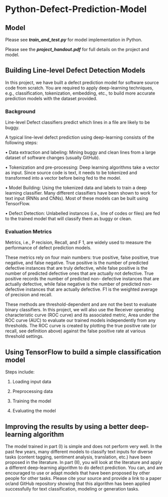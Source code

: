 # Python-Defect-Prediction-Model

## Model

Please see ***train_and_test.py*** for model implementation in Python.

Please see the ***project_handout.pdf*** for full details on the project and model.

## Building Line-level Defect Detection Models

In this project, we have built a defect prediction model for software source code from scratch. You are required to apply deep-learning techniques, e.g., classification, tokenization, embedding, etc., to build more accurate prediction models with the dataset provided.

### Background

Line-level Defect classifiers predict which lines in a file are likely to be buggy.

A typical line-level defect prediction using deep-learning consists of the following steps:

• Data extraction and labeling: Mining buggy and clean lines from a large dataset of software changes (usually GitHub).

• Tokenization and pre-processing: Deep learning algorithms take a vector as input. Since source code is text, it needs to be tokenized and transformed into a vector before being fed to the model.

• Model Building: Using the tokenized data and labels to train a deep learning classifier. Many different classifiers have been shown to work for text input (RNNs and CNNs). Most of these models can be built using TensorFlow.

• Defect Detection: Unlabelled instances (i.e., line of codes or files) are fed to the trained model that will classify them as buggy or clean.

### Evaluation Metrics

Metrics, i.e., P recision, Recall, and F 1, are widely used to measure the performance of defect prediction models.

These metrics rely on four main numbers: true positive, false positive, true negative, and false negative. True positive is the number of predicted defective instances that are truly defective, while false positive is the number of predicted defective ones that are actually not defective. True positive records the number of predicted non- defective instances that are actually defective, while false negative is the number of predicted non-defective instances that are actually defective. F1 is the weighted average of precision and recall.

These methods are threshold-dependent and are not the best to evaluate binary classifiers. In this project, we will also use the Receiver operating characteristic curve (ROC curve) and its associated metric, Area under the ROC curve (AUC) to evaluate our trained models independently from any thresholds. The ROC curve is created by plotting the true positive rate (or recall, see definition above) against the false positive rate at various threshold settings.

## Using TensorFlow to build a simple classification model

Steps include:

1) Loading input data

2) Preprocessing data

3) Training the model

4) Evaluating the model

## Improving the results by using a better deep-learning algorithm

The model trained in part (I) is simple and does not perform very well. In the past few years, many different models to classify text inputs for diverse tasks (content tagging, sentiment analysis, translation, etc.) have been proposed in the literature. In part (II), you will look at the literature and apply a different deep-learning algorithm to do defect prediction. You can, and are encouraged to use or adapt models that have been proposed by other people for other tasks. Please cite your source and provide a link to a paper or/and GitHub repository showing that this algorithm has been applied successfully for text classification, modeling or generation tasks.
